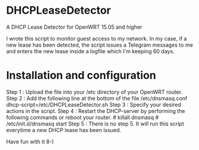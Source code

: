 # DHCPLeaseDetector
A DHCP Lease Detector for OpenWRT 15.05 and higher

I wrote this script to monitor guest access to my network. In my case, if a new
lease has been detected, the script issues a Telegram messages to me and enters
the new lease inside a logfile which I'm keeping 60 days.

Installation and configuration
=
Step 1 : Upload the file into your /etc directory of your OpenWRT router.
Step 2 : Add the following line at the bottom of the file /etc/dnsmasq.conf
         dhcp-script=/etc/DHCPLeaseDetector.sh
Step 3 : Specify your desired actions in the script.
Step 4 : Restart the DHCP-server by performing the following commands or reboot
         your router.
         # killall dnsmasq
         # /etc/init.d/dnsmasq start
Step 5 : There is no step 5. It will run this script everytime a new DHCP lease
         has been issued.

Have fun with it 8-)
